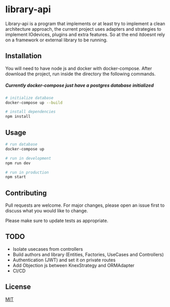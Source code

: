 # library-api

Library-api is a program that implements or at least try to implement a clean architecture approach, the current project uses adapters and strategies to implement IOdevices, plugins and extra features. So at the end itdoesnt rely on a framework or external library to be running.

## Installation

You will need to have node js and docker with docker-compose. After download the project, run inside the directory the following commands.
##### Currently docker-compose just have a postgres database initialized

```bash
# initialize database
docker-compose up --build

# install dependencies
npm install
```

## Usage

```bash
# run database
docker-compose up

# run in development
npm run dev

# run in production
npm start
```

## Contributing
Pull requests are welcome. For major changes, please open an issue first to discuss what you would like to change.

Please make sure to update tests as appropriate.

## TODO
 - Isolate usecases from controllers
 - Build authors and library (Entities, Factories, UseCases and Controllers)
 - Authentication (JWT) and set it on private routes
 - Add Objection js between KnexStrategy and ORMAdapter
 - CI/CD

## License
[MIT](https://choosealicense.com/licenses/mit/)